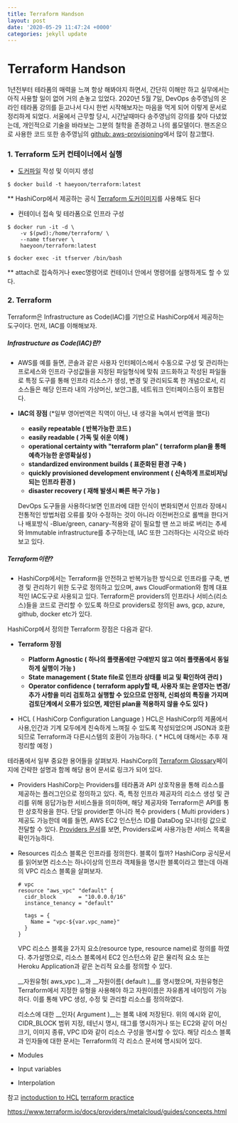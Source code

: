 ```yaml
---
title: Terraform Handson
layout: post
date: '2020-05-29 11:47:24 +0000'
categories: jekyll update
---
```


# Terraform Handson
1년전부터 테라폼의 매력을 느껴 항상 해봐야지 하면서, 간단히 이해만 하고 실무에서는 아직 사용할 일이 없어 거의 손놓고 있었다.
2020년 5월 7일, DevOps 송주영님의 온라인 테라폼 강의를 듣고나서 다시 한번 시작해보자는 마음을 먹게 되어 이렇게 문서로 정리하게 되었다. 서울에서 근무할 당시, 시간날때마다 송주영님의 강의를 찾아 다녔었는데, 개인적으로 기술을 바라보는 그분의 철학을 존경하고 나의 롤모델이다.
핸즈온으로 사용한 코드 또한 송주영님의 [github: aws-provisioning](https://github.com/jupitersong/aws-provisioning)에서 많이 참고했다.

### 1. Terraform 도커 컨테이너에서 실행
- [도커파일](Dockerfile) 작성 및 이미지 생성
```
$ docker build -t haeyoon/terraform:latest
```
** HashiCorp에서 제공하는 공식 [Terraform 도커이미지](https://hub.docker.com/r/hashicorp/terraform/)를 사용해도 된다

- 컨테이너 접속 및 테라폼으로 인프라 구성
```
$ docker run -it -d \
    -v $(pwd):/home/terraform/ \
    --name tfserver \
    haeyoon/terraform:latest

$ docker exec -it tfserver /bin/bash
```
** attach로 접속하거나 exec명령어로 컨테이너 안에서 명령어를 실행하게도 할 수 있다.


### 2. Terraform

Terraform은 Infrastructure as Code(IAC)를 기반으로 HashiCorp에서 제공하는 도구이다. 먼저, IAC를 이해해보자.

##### Infrastructure as Code(IAC)란?
- AWS를 예를 들면, 콘솔과 같은 사용자 인터페이스에서 수동으로 구성 및 관리하는 프로세스와 인프라 구성값들을 지정된 파일형식에 맞춰 코드화하고 작성된 파일들로 특정 도구를 통해 인프라 리소스가 생성, 변경 및 관리되도록 한 개념으로서, 리소스들은 해당 인프라 내의 가상머신, 보안그룹, 네트워크 인터페이스등이 포함된다.

- __IAC의 장점__
(*일부 영어번역은 직역이 아닌, 내 생각을 녹여서 번역을 했다)
    - __easily repeatable ( 반복가능한 코드 )__
    - __easily readable ( 가독 및 쉬운 이해 )__
    - __operational certainty with "terraform plan" ( terraform plan을 통해 예측가능한 운영확실성 )__
    - __standardized environment builds ( 표준화된 환경 구축 )__
    - __quickly provisioned development environment ( 신속하게 프로비저닝되는 인프라 환경 )__
    - __disaster recovery ( 재해 발생시 빠른 복구 가능 )__

    DevOps 도구들을 사용하다보면 인프라에 대한 인식이 변화되면서 인프라 장애시 전통적인 방법처럼 오류를 찾아 수정하는 것이 아니라 이전버전으로 롤백을 한다거나 배포방식 -Blue/green, canary-적용와 같이 필요할 땐 쓰고 바로 버리는 추세와 Immutable infrastructure를 추구하는데, IAC 또한 그러하다는 시각으로 바라보고 있다.

##### Terraform이란?

- HashiCorp에서는 Terraform을 안전하고 반복가능한 방식으로 인프라를 구축, 변경 및 관리하기 위한 도구로 정의하고 있으며, aws CloudFormation와 함께 대표적인 IAC도구로 사용되고 있다.
Terraform은 providers의 인프라나 서비스(리소스)들을 코드로 관리할 수 있도록 하므로 providers로 정의된 aws, gcp, azure, github, docker etc가 있다.

HashiCorp에서 정의한 Terraform 장점은 다음과 같다.
- __Terraform 장점__
    - __Platform Agnostic ( 하나의 플랫폼에만 구애받지 않고 여러 플랫폼에서 동일하게 실행이 가능 )__
    - __State management ( State file로 인프라 상태를 비교 및 확인하여 관리 )__
    - __Operator confidence ( terraform apply할 때, 사용자 또는 운영자는 변경/추가 사항을 미리 검토하고 실행할 수 있으므로 안정적, 신뢰성의 특징을 가지며 검토단계에서 오류가 있으면, 제안된 plan을 적용하지 않을 수도 있다 )__

- HCL ( HashiCorp Configuration Language )
    HCL은 HashiCorp의 제품에서 사용,인간과 기계 모두에게 친숙하게 느껴질 수 있도록 작성되었으며 JSON과 호환되므로 Terraform과 다른시스템의 호환이 가능하다.
    ( * HCL에 대해서는 추후 재 정리할 예정 )

테라폼에서 일부 중요한 용어들을 살펴보자. HashiCorp의 [Terraform Glossary](https://www.terraform.io/docs/glossary.html#policy)페이지에 간략한 설명과 함께 해당 용어 문서로 링크가 되어 있다.

- Providers
    HashiCorp는 Providers를 테라폼과 API 상호작용을 통해 리소스를 제공하는 플러그인으로 정의하고 있다. 즉, 특정 인프라 제공자의 리소스 생성 및 관리를 위해 응답가능한 서비스들을 의미하며, 해당 제공자와 Terraform은 API를 통한 상호작용을 한다. 단일 provider뿐 아니라 복수 providers ( Multi providers ) 제공도 가능한데 예를 들면, AWS EC2 인스턴스 ID를 DataDog 모니터링 값으로 전달할 수 있다.
    [Providers 문서](https://www.terraform.io/docs/providers/index.html)를 보면, Providers로써 사용가능한 서비스 목록을 확인가능하다.

- Resources
    리소스 블록은 인프라를 정의한다. 블록이 뭘까? HashiCorp 공식문서를 읽어보면 리소스는 하나이상의 인프라 객체들을 명시한 블록이라고 했는데 아래의 VPC 리소스 블록을 살펴보자.
    ```
    # vpc
    resource "aws_vpc" "default" {
      cidr_block       = "10.0.0.0/16"
      instance_tenancy = "default"

      tags = {
        Name = "vpc-${var.vpc_name}"
      }
    }
    ```
    VPC 리소스 블록을 2가지 요소(resource type, resource name)로 정의를 하였다. 추가설명으로, 리소스 블록에서 EC2 인스턴스와 같은 물리적 요소 또는 Heroku Application과 같은 논리적 요소를 정의할 수 있다.

    __자원유형( aws_vpc )__과 __자원이름( default )__를 명시했으며, 자원유형은 Terraform에서 지정한 유형을 사용해야 하고 자원이름은 자유롭게 네이밍이 가능하다. 이를 통해 VPC 생성, 수정 및 관리할 리소스를 정의하였다.

    리소스에 대한 __인자( Argument )__는 블록 내에 저장된다. 위의 예시와 같이, CIDR_BLOCK 범위 지정, 테넌시 명시, 태그를 명시하거나 또는 EC2와 같이 머신 크기, 이미지 종류, VPC ID와 같이 리소스 구성을 명시할 수 있다. 해당 리소스 블록과 인자들에 대한 문서는 Terraform의 각 리소스 문서에 명시되어 있다.

- Modules

- Input variables

- Interpolation


참고
[inctoduction to HCL](https://www.linode.com/docs/applications/configuration-management/introduction-to-hcl/#:~:text=HCL%20is%20a%20configuration%20language,both%20human%20and%20machine%20friendly)
[terraform practice](https://learn.hashicorp.com/terraform?track=getting-started#getting-started)

https://www.terraform.io/docs/providers/metalcloud/guides/concepts.html
